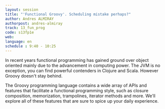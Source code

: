 ```yaml
---
layout: session
title: "'Functional Groovy'. Scheduling mistake perhaps?"
author: Andres ALMIRAY
authorpost: andres-almiray
track: 13_fun_prog
code: s13fp1e
web: 
language: en
schedule : 9:40 - 10:25
---
```


In recent years functional programming has gained ground over object oriented mainly due to the advancement in computing power. The JVM is no exception, you can find powerful contenders in Clojure and Scala. However Groovy doesn't stay behind.

The Groovy programming language contains a wide array of APIs and features that facilitate a functional programming style, such as closure composition, memorization, trampolines, iterator methods and more. We'll explore all of these features that are sure to spice up your daily experience. 
